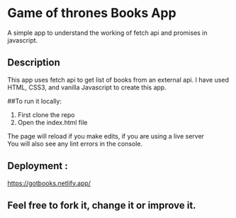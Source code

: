 # Game of thrones Books App
A simple app to understand the working of fetch api and promises in javascript.

## Description
This app uses fetch api to get list of books from an external api.
I have used HTML, CSS3, and vanilla Javascript to create this app.


##To run it locally:
1. First clone the repo
2. Open the index.html file


The page will reload if you make edits, if you are using a live server\
You will also see any lint errors in the console.


## Deployment :
https://gotbooks.netlify.app/


## Feel free to fork it, change it or improve it. 
